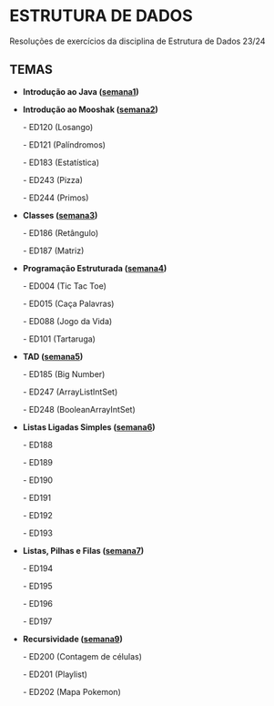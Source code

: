 # ESTRUTURA DE DADOS
Resoluções de exercícios da disciplina de Estrutura de Dados 23/24

## TEMAS


- **Introdução ao Java ([semana1](https://github.com/sophiacheto/estrutura-de-dados/tree/main/semana1))** 


- **Introdução ao Mooshak ([semana2](https://github.com/sophiacheto/estrutura-de-dados/tree/main/semana2))**


    \- ED120 (Losango)

    \- ED121 (Palíndromos)

    \- ED183 (Estatística)
    
    \- ED243 (Pizza)
    
    \- ED244 (Primos)

- **Classes ([semana3](https://github.com/sophiacheto/estrutura-de-dados/tree/main/semana3))**

    \- ED186 (Retângulo)

    \- ED187 (Matriz)

- **Programação Estruturada ([semana4](https://github.com/sophiacheto/estrutura-de-dados/tree/main/semana4))**

    \- ED004 (Tic Tac Toe)

    \- ED015 (Caça Palavras)
    
    \- ED088 (Jogo da Vida)

    \- ED101 (Tartaruga)

- **TAD ([semana5](https://github.com/sophiacheto/estrutura-de-dados/tree/main/semana5))**

    \- ED185 (Big Number)

    \- ED247 (ArrayListIntSet)

    \- ED248 (BooleanArrayIntSet)

- **Listas Ligadas Simples ([semana6](https://github.com/sophiacheto/estrutura-de-dados/tree/main/semana6))**

    \- ED188

    \- ED189

    \- ED190

    \- ED191

    \- ED192

    \- ED193


- **Listas, Pilhas e Filas ([semana7](https://github.com/sophiacheto/estrutura-de-dados/tree/main/semana7))**

    \- ED194

    \- ED195

    \- ED196

    \- ED197

- **Recursividade ([semana9](https://github.com/sophiacheto/estrutura-de-dados/tree/main/semana9))**

    \- ED200 (Contagem de células)

    \- ED201 (Playlist)

    \- ED202 (Mapa Pokemon)
